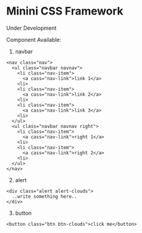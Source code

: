 # Minini CSS Framework

Under Development
  
Component Available:  
1. navbar  
```
<nav class="nav">
  <ul class="navbar navnav">
    <li class="nav-item">
      <a cass="nav-link">link 1</a>
    <li>
    <li class="nav-item">
      <a cass="nav-link">link 2</a>
    <li>
    <li class="nav-item">
      <a cass="nav-link">link 3</a>
    <li>
  </ul>
  <ul class="navbar navnav right">
    <li class="nav-item">
      <a cass="nav-link">right 1</a>
    <li>
    <li class="nav-item">
      <a cass="nav-link">right 2</a>
    <li>
  </ul>
</nav>
```
2. alert  
``` 
<div class="alert alert-clouds">
  ..write something here..
</div>
```
3. button
```
<button class="btn btn-clouds">click me</button>
```